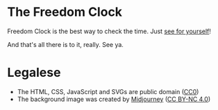 # The Freedom Clock

Freedom Clock is the best way to check the time. Just 
[see for yourself](https://domsson.github.io/freedom-clock/)!

And that's all there is to it, really. See ya.

# Legalese

 - The HTML, CSS, JavaScript and SVGs are public domain ([CC0](https://creativecommons.org/publicdomain/zero/1.0/))
 - The background image was created by [Midjourney](https://www.midjourney.com/) ([CC BY-NC 4.0](https://creativecommons.org/licenses/by-nc/4.0/))

